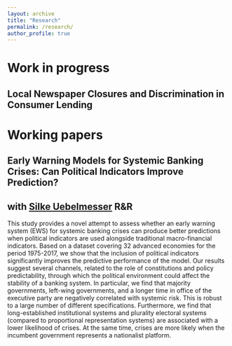 ```yaml
---
layout: archive
title: "Research"
permalink: /research/
author_profile: true
---
```


Work in progress
======

Local Newspaper Closures and Discrimination in Consumer Lending
---------

Working papers
======

Early Warning Models for Systemic Banking Crises: Can Political Indicators Improve Prediction?
------
with [Silke Uebelmesser](https://sites.google.com/view/silkeuebelmesser/home)
R&R
---

This study provides a novel attempt to assess whether an early warning system (EWS) for systemic banking crises can produce better predictions when political indicators are used alongside traditional macro-financial indicators. Based on a dataset covering 32 advanced economies for the period 1975-2017, we show that the inclusion of political indicators significantly improves the predictive performance of the model. Our results suggest several channels, related to the role of constitutions and policy predictability, through which the political environment could affect the stability of a banking system. In particular, we find that majority governments, left-wing governments, and a longer time in office of the executive party are negatively correlated with systemic risk. This is robust to a large number of different specifications. Furthermore, we find that long-established institutional systems and plurality electoral systems (compared to proportional representation systems) are associated with a lower likelihood of crises. At the same time, crises are more likely when the incumbent government represents a nationalist platform.





